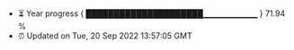 - ⏳ Year progress { █████████████████████▁▁▁▁▁▁▁▁▁ } 71.94 %
- ⏰ Updated on Tue, 20 Sep 2022 13:57:05 GMT

